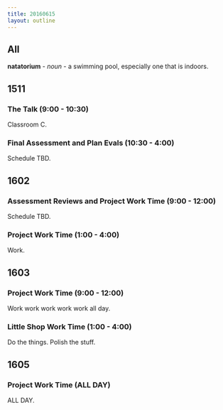```yaml
---
title: 20160615
layout: outline
---
```


## All

**natatorium** - _noun_ - a swimming pool, especially one that is indoors.


## 1511

### The Talk (9:00 - 10:30)

Classroom C.

### Final Assessment and Plan Evals (10:30 - 4:00)

Schedule TBD.


## 1602

### Assessment Reviews and Project Work Time (9:00 - 12:00)

Schedule TBD.

### Project Work Time (1:00 - 4:00)

Work.

## 1603

### Project Work Time (9:00 - 12:00)

Work work work work work all day.

### Little Shop Work Time (1:00 - 4:00)

Do the things. Polish the stuff.

## 1605

### Project Work Time (ALL DAY)

ALL DAY.
